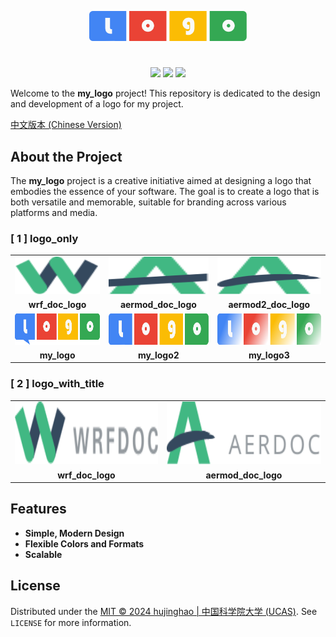 <p align="center">
    <img src="logo/logo2.svg" width="50%" />
</p>
<h1 align='center' style='text-decoration: none;'></h1>

<p align="center">
<a href=""><img src="https://img.shields.io/badge/version-0.1-yellow.svg" /></a>
<a href=""><img src="https://img.shields.io/badge/author-Jinghao Hu-orange.svg" /></a>
<a href="http://opensource.org/licenses/MIT"><img src="https://img.shields.io/badge/license-MIT-green.svg" /></a>
</p>

Welcome to the **my_logo** project! This repository is dedicated to the design and development of a logo for my project.

[中文版本 (Chinese Version)](README_CN.md)

## About the Project

The **my_logo** project is a creative initiative aimed at designing a logo that embodies the essence of your software. The goal is to create a logo that is both versatile and memorable, suitable for branding across various platforms and media.

### [ 1 ] logo_only

<table>
<tr align="center">
<td><img src="logo/wrf.svg" height='60px'  width="300px" ></td>
<td><img src="logo/aermod.svg" height='60px' width="300px" ></td>
<td><img src="logo/aermod2.svg" height='60px' width="300px" ></td>
</tr>
<tr align="center">
<td><strong>wrf_doc_logo</strong><br></td>
<td><strong>aermod_doc_logo</strong><br></td>
<td><strong>aermod2_doc_logo</strong><br></td>
</tr>

<tr align="center">
<td><img src="logo/logo.svg" width="300px" height="50px"></td>
<td><img src="logo/logo2.svg" width="300px" height="50px"></td>
<td><img src="logo/logo3.svg" width="300px" height="50px"></td>
</tr>
<tr align="center">
<td><strong>my_logo</strong><br></td>
<td><strong>my_logo2</strong><br></td>
<td><strong>my_logo3</strong><br></td>
</tr>

</table>

### [ 2 ] logo_with_title
<table>
<tr align="center">
<td><img src="logo/wrf_title.svg"height="100px" width="450px"></td>
<td><img src="logo/aermod2_title.svg" height="100px"width="450px"></td>
</tr>
<tr align="center">
<td><strong>wrf_doc_logo</strong><br></td>
<td><strong>aermod_doc_logo</strong><br></td>
</tr>
</table>

## Features

- **Simple, Modern Design**
- **Flexible Colors and Formats**
- **Scalable**

## License

Distributed under the [MIT © 2024 hujinghao | 中国科学院大学 (UCAS)](LICENSE). See `LICENSE` for more information.
